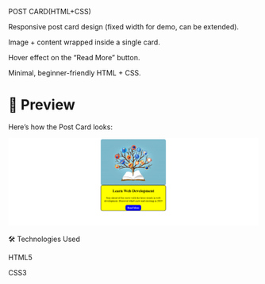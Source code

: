POST CARD(HTML+CSS) 

Responsive post card design (fixed width for demo, can be extended).

Image + content wrapped inside a single card.

Hover effect on the “Read More” button.

Minimal, beginner-friendly HTML + CSS.



# 📸 Preview

Here’s how the Post Card looks:

![Post Card Screenshot](blog-post.png)


🛠️ Technologies Used

HTML5

CSS3
